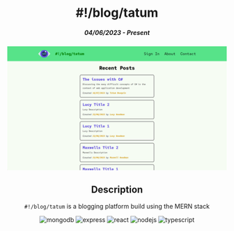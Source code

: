 <h1 align="center">#!/blog/tatum</h1>

<h5 align="center">04/06/2023 - Present</h5>

<img alt="#!/blog/tatum screenshot" src="./images/screenshot.png" />

<h2 align="center">Description</h2>

<p align="center"><code>#!/blog/tatum</code> is a blogging platform build using the MERN stack</p>

<div align="center">
  <img alt="mongodb" src="https://img.shields.io/badge/-MongoDB-black?logo=mongodb" />
  <img alt="express" src="https://img.shields.io/badge/-Express.js-black?logo=express" />
  <img alt="react" src="https://img.shields.io/badge/-React.js-black?logo=react" />
  <img alt="nodejs" src="https://img.shields.io/badge/-Node.js-black?logo=node" />
  <img alt="typescript" src="https://img.shields.io/badge/-TypeScript-black?logo=typescript" />
</div>
